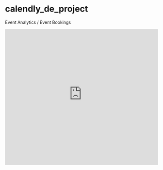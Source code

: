 # calendly_de_project
Event Analytics / Event Bookings

<iframe src="https://calendlydeproject-appyqylkjarclbyan5flhr.streamlit.app/?embed=true" width="100%" height="450" frameborder="0"></iframe>
